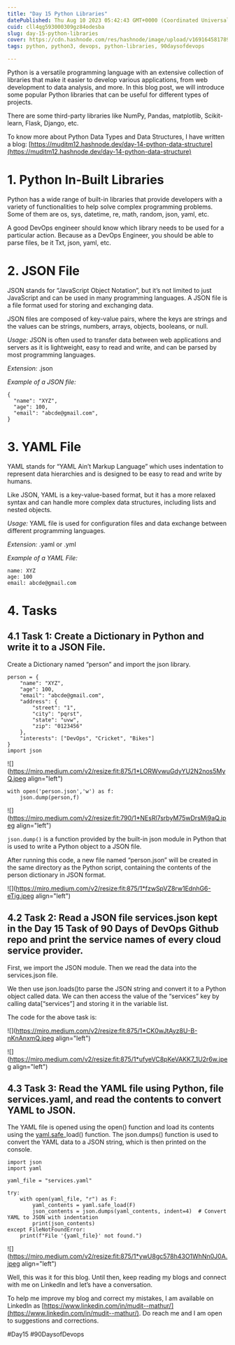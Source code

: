 ```yaml
---
title: "Day 15 Python Libraries"
datePublished: Thu Aug 10 2023 05:42:43 GMT+0000 (Coordinated Universal Time)
cuid: cll4qg593000309gz84odesba
slug: day-15-python-libraries
cover: https://cdn.hashnode.com/res/hashnode/image/upload/v1691645817898/e1830049-c18f-41b2-a3d7-6cd40eabcd0b.jpeg
tags: python, python3, devops, python-libraries, 90daysofdevops

---
```


Python is a versatile programming language with an extensive collection of libraries that make it easier to develop various applications, from web development to data analysis, and more. In this blog post, we will introduce some popular Python libraries that can be useful for different types of projects.

There are some third-party libraries like NumPy, Pandas, matplotlib, Scikit-learn, Flask, Django, etc.

To know more about Python Data Types and Data Structures, I have written a blog: [https://muditm12.hashnode.dev/day-14-python-data-structure](https://muditm12.hashnode.dev/day-14-python-data-structure)

# **1\. Python In-Built Libraries**

Python has a wide range of built-in libraries that provide developers with a variety of functionalities to help solve complex programming problems. Some of them are os, sys, datetime, re, math, random, json, yaml, etc.

A good DevOps engineer should know which library needs to be used for a particular action. Because as a DevOps Engineer, you should be able to parse files, be it Txt, json, yaml, etc.

# **2\. JSON File**

JSON stands for “JavaScript Object Notation”, but it’s not limited to just JavaScript and can be used in many programming languages. A JSON file is a file format used for storing and exchanging data.

JSON files are composed of key-value pairs, where the keys are strings and the values can be strings, numbers, arrays, objects, booleans, or null.

*Usage:* JSON is often used to transfer data between web applications and servers as it is lightweight, easy to read and write, and can be parsed by most programming languages.

*Extension:* .json

*Example of a JSON file:*

```basic
{
  "name": "XYZ",
  "age": 100,
  "email": "abcde@gmail.com",
}
```

# **3\. YAML File**

YAML stands for “YAML Ain’t Markup Language” which uses indentation to represent data hierarchies and is designed to be easy to read and write by humans.

Like JSON, YAML is a key-value-based format, but it has a more relaxed syntax and can handle more complex data structures, including lists and nested objects.

*Usage:* YAML file is used for configuration files and data exchange between different programming languages.

*Extension:* .yaml or .yml

*Example of a YAML File:*

```basic
name: XYZ
age: 100
email: abcde@gmail.com
```

# **4\. Tasks**

## **4.1 Task 1: Create a Dictionary in Python and write it to a JSON File.**

Create a Dictionary named “person” and import the json library.

```basic
person = {
    "name": "XYZ",
    "age": 100,
    "email": "abcde@gmail.com",
    "address": {
        "street": "1",
        "city": "pqrst",
        "state": "uvw",
        "zip": "0123456"
    },
    "interests": ["DevOps", "Cricket", "Bikes"]
}
import json
```

![](https://miro.medium.com/v2/resize:fit:875/1*LORWvwuGdyYU2N2nos5MyQ.jpeg align="left")

```basic
with open('person.json','w') as f:
    json.dump(person,f)
```

![](https://miro.medium.com/v2/resize:fit:790/1*NEsRl7srbyM75wDrsMj9aQ.jpeg align="left")

`json.dump()` is a function provided by the built-in json module in Python that is used to write a Python object to a JSON file.

After running this code, a new file named “person.json” will be created in the same directory as the Python script, containing the contents of the person dictionary in JSON format.

![](https://miro.medium.com/v2/resize:fit:875/1*fzwSpVZ8rw1EdnhG6-eTig.jpeg align="left")

## **4.2 Task 2: Read a JSON file services.json kept in the Day 15 Task of 90 Days of DevOps Github repo and print the service names of every cloud service provider.**

First, we import the JSON module. Then we read the data into the services.json file.

We then use json.loads()to parse the JSON string and convert it to a Python object called data. We can then access the value of the “services” key by calling data\[“services”\] and storing it in the variable list.

The code for the above task is:

![](https://miro.medium.com/v2/resize:fit:875/1*CK0wJtAyz8U-B-nKnAnxmQ.jpeg align="left")

![](https://miro.medium.com/v2/resize:fit:875/1*ufyeVC8pKeVAKK7_1U2r6w.jpeg align="left")

## **4.3 Task 3: Read the YAML file using Python, file services.yaml, and read the contents to convert YAML to JSON.**

The YAML file is opened using the open() function and load its contents using the [yaml.safe](http://yaml.safe)\_load() function. The json.dumps() function is used to convert the YAML data to a JSON string, which is then printed on the console.

```basic
import json
import yaml

yaml_file = "services.yaml"

try:
    with open(yaml_file, "r") as F:
        yaml_contents = yaml.safe_load(F)
        json_contents = json.dumps(yaml_contents, indent=4)  # Convert YAML to JSON with indentation
        print(json_contents)
except FileNotFoundError:
    print(f"File '{yaml_file}' not found.")
```

![](https://miro.medium.com/v2/resize:fit:875/1*ywU8gc578h43O1WhNn0J0A.jpeg align="left")

Well, this was it for this blog. Until then, keep reading my blogs and connect with me on LinkedIn and let’s have a conversation.

To help me improve my blog and correct my mistakes, I am available on LinkedIn as [https://www.linkedin.com/in/mudit--mathur/](https://www.linkedin.com/in/mudit--mathur/). Do reach me and I am open to suggestions and corrections.

#Day15 #90DaysofDevops